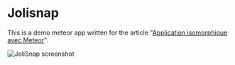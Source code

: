 # Jolisnap

This is a demo meteor app written for the article "[Application isomorphique avec Meteor](http://jolicode.com/blog/application-isomorphique-avec-meteor)".

![JoliSnap screenshot](https://github.com/jolicode/JoliSnap/blob/master/screenshot.png?raw=true)
